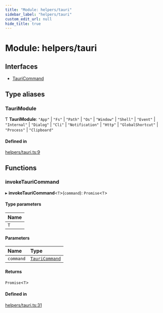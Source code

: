 ```yaml
---
title: "Module: helpers/tauri"
sidebar_label: "helpers/tauri"
custom_edit_url: null
hide_title: true
---
```


# Module: helpers/tauri

## Interfaces

- [TauriCommand](../interfaces/helpers_tauri.TauriCommand.md)

## Type aliases

### TauriModule

Ƭ **TauriModule**: ``"App"`` \| ``"Fs"`` \| ``"Path"`` \| ``"Os"`` \| ``"Window"`` \| ``"Shell"`` \| ``"Event"`` \| ``"Internal"`` \| ``"Dialog"`` \| ``"Cli"`` \| ``"Notification"`` \| ``"Http"`` \| ``"GlobalShortcut"`` \| ``"Process"`` \| ``"Clipboard"``

#### Defined in

[helpers/tauri.ts:9](https://github.com/tauri-apps/tauri/blob/fbb405b/tooling/api/src/helpers/tauri.ts#L9)

## Functions

### invokeTauriCommand

▸ **invokeTauriCommand**<`T`\>(`command`): `Promise`<`T`\>

#### Type parameters

| Name |
| :------ |
| `T` |

#### Parameters

| Name | Type |
| :------ | :------ |
| `command` | [`TauriCommand`](../interfaces/helpers_tauri.TauriCommand.md) |

#### Returns

`Promise`<`T`\>

#### Defined in

[helpers/tauri.ts:31](https://github.com/tauri-apps/tauri/blob/fbb405b/tooling/api/src/helpers/tauri.ts#L31)
